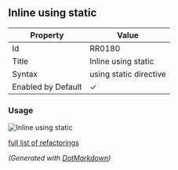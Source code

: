 ## Inline using static

| Property           | Value                  |
| ------------------ | ---------------------- |
| Id                 | RR0180                 |
| Title              | Inline using static    |
| Syntax             | using static directive |
| Enabled by Default | &#x2713;               |

### Usage

![Inline using static](../../images/refactorings/InlineUsingStatic.png)

[full list of refactorings](Refactorings.md)

*\(Generated with [DotMarkdown](http://github.com/JosefPihrt/DotMarkdown)\)*